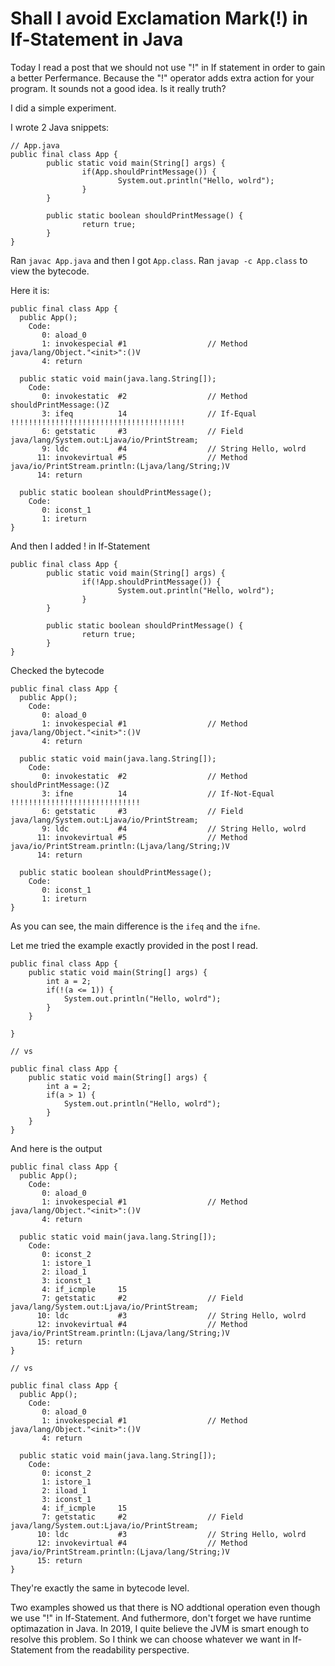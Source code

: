 # Shall I avoid Exclamation Mark\(!\) in If-Statement in Java

Today I read a post that we should not use "!" in If statement in order to gain a better Perfermance. Because the "!" operator adds extra action for your program. It sounds not a good idea. Is it really truth?

I did a simple experiment.

I wrote 2 Java snippets:

```text
// App.java
public final class App {
        public static void main(String[] args) {
                if(App.shouldPrintMessage()) {
                        System.out.println("Hello, wolrd");
                }
        }

        public static boolean shouldPrintMessage() {
                return true;
        }
}
```

Ran `javac App.java` and then I got `App.class`. Ran `javap -c App.class` to view the bytecode.

Here it is:

```text
public final class App {
  public App();
    Code:
       0: aload_0
       1: invokespecial #1                  // Method java/lang/Object."<init>":()V
       4: return

  public static void main(java.lang.String[]);
    Code:
       0: invokestatic  #2                  // Method shouldPrintMessage:()Z
       3: ifeq          14                  // If-Equal !!!!!!!!!!!!!!!!!!!!!!!!!!!!!!!!!!!!!!!
       6: getstatic     #3                  // Field java/lang/System.out:Ljava/io/PrintStream;
       9: ldc           #4                  // String Hello, wolrd
      11: invokevirtual #5                  // Method java/io/PrintStream.println:(Ljava/lang/String;)V
      14: return

  public static boolean shouldPrintMessage();
    Code:
       0: iconst_1
       1: ireturn
}
```

And then I added ! in If-Statement

```text
public final class App {
        public static void main(String[] args) {
                if(!App.shouldPrintMessage()) {
                        System.out.println("Hello, wolrd");
                }
        }

        public static boolean shouldPrintMessage() {
                return true;
        }
}
```

Checked the bytecode

```text
public final class App {
  public App();
    Code:
       0: aload_0
       1: invokespecial #1                  // Method java/lang/Object."<init>":()V
       4: return

  public static void main(java.lang.String[]);
    Code:
       0: invokestatic  #2                  // Method shouldPrintMessage:()Z
       3: ifne          14                  // If-Not-Equal !!!!!!!!!!!!!!!!!!!!!!!!!!!!!
       6: getstatic     #3                  // Field java/lang/System.out:Ljava/io/PrintStream;
       9: ldc           #4                  // String Hello, wolrd
      11: invokevirtual #5                  // Method java/io/PrintStream.println:(Ljava/lang/String;)V
      14: return

  public static boolean shouldPrintMessage();
    Code:
       0: iconst_1
       1: ireturn
}
```

As you can see, the main difference is the `ifeq` and the `ifne`.

Let me tried the example exactly provided in the post I read.

```text
public final class App {
    public static void main(String[] args) {
        int a = 2;
        if(!(a <= 1)) {
            System.out.println("Hello, wolrd");
        }
    }

}

// vs

public final class App {
    public static void main(String[] args) {
        int a = 2;
        if(a > 1) {
            System.out.println("Hello, wolrd");
        }
    }
}
```

And here is the output

```text
public final class App {
  public App();
    Code:
       0: aload_0
       1: invokespecial #1                  // Method java/lang/Object."<init>":()V
       4: return

  public static void main(java.lang.String[]);
    Code:
       0: iconst_2
       1: istore_1
       2: iload_1
       3: iconst_1
       4: if_icmple     15
       7: getstatic     #2                  // Field java/lang/System.out:Ljava/io/PrintStream;
      10: ldc           #3                  // String Hello, wolrd
      12: invokevirtual #4                  // Method java/io/PrintStream.println:(Ljava/lang/String;)V
      15: return
}

// vs

public final class App {
  public App();
    Code:
       0: aload_0
       1: invokespecial #1                  // Method java/lang/Object."<init>":()V
       4: return

  public static void main(java.lang.String[]);
    Code:
       0: iconst_2
       1: istore_1
       2: iload_1
       3: iconst_1
       4: if_icmple     15
       7: getstatic     #2                  // Field java/lang/System.out:Ljava/io/PrintStream;
      10: ldc           #3                  // String Hello, wolrd
      12: invokevirtual #4                  // Method java/io/PrintStream.println:(Ljava/lang/String;)V
      15: return
}
```

They're exactly the same in bytecode level.

Two examples showed us that there is NO addtional operation even though we use "!" in If-Statement. And futhermore, don't forget we have runtime optimazation in Java. In 2019, I quite believe the JVM is smart enough to resolve this problem. So I think we can choose whatever we want in If-Statement from the readability perspective.

